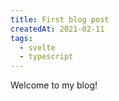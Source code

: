 ```yaml
---
title: First blog post
createdAt: 2021-02-11
tags:
  - svelte
  - typescript
---
```


Welcome to my blog!
